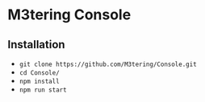 # M3tering Console

## Installation
- `git clone https://github.com/M3tering/Console.git`
- `cd Console/`
- `npm install`
- `npm run start`
